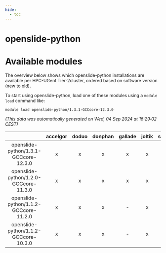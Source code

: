 ```yaml
---
hide:
  - toc
---
```


openslide-python
================

# Available modules


The overview below shows which openslide-python installations are available per HPC-UGent Tier-2cluster, ordered based on software version (new to old).

To start using openslide-python, load one of these modules using a `module load` command like:

```shell
module load openslide-python/1.3.1-GCCcore-12.3.0
```

*(This data was automatically generated on Wed, 04 Sep 2024 at 16:29:02 CEST)*  

| |accelgor|doduo|donphan|gallade|joltik|shinx|skitty|
| :---: | :---: | :---: | :---: | :---: | :---: | :---: | :---: |
|openslide-python/1.3.1-GCCcore-12.3.0|x|x|x|x|x|x|x|
|openslide-python/1.2.0-GCCcore-11.3.0|x|x|x|x|x|-|x|
|openslide-python/1.1.2-GCCcore-11.2.0|x|x|x|-|x|-|x|
|openslide-python/1.1.2-GCCcore-10.3.0|x|x|x|-|x|-|x|
